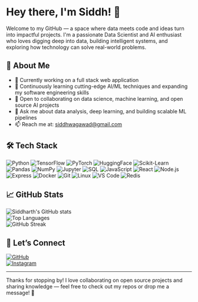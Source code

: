 # Hey there, I'm Siddh! 👋

Welcome to my GitHub — a space where data meets code and ideas turn into impactful projects. I'm a passionate Data Scientist and AI enthusiast who loves digging deep into data, building intelligent systems, and exploring how technology can solve real-world problems.

## 🚀 About Me
- 🔭 Currently working on a full stack web application
- 🌱 Continuously learning cutting-edge AI/ML techniques and expanding my software engineering skills
- 👯 Open to collaborating on data science, machine learning, and open source AI projects
- 💬 Ask me about data analysis, deep learning, and building scalable ML pipelines
- 📫 Reach me at: siddhwagawad@gmail.com
## 🛠️ Tech Stack

![Python](https://img.shields.io/badge/-Python-3776AB?style=flat&logo=python&logoColor=white) ![TensorFlow](https://img.shields.io/badge/-TensorFlow-FF6F00?style=flat&logo=tensorflow&logoColor=white) ![PyTorch](https://img.shields.io/badge/-PyTorch-EE4C2C?style=flat&logo=pytorch&logoColor=white) ![HuggingFace](https://img.shields.io/badge/-HuggingFace-FF6F00?style=flat&logo=huggingface&logoColor=white) ![Scikit-Learn](https://img.shields.io/badge/-Scikit--Learn-F7931E?style=flat&logo=scikit-learn&logoColor=white) ![Pandas](https://img.shields.io/badge/-Pandas-150458?style=flat&logo=pandas&logoColor=white) ![NumPy](https://img.shields.io/badge/-NumPy-013243?style=flat&logo=numpy&logoColor=white) ![Jupyter](https://img.shields.io/badge/-Jupyter-F37626?style=flat&logo=jupyter&logoColor=white) ![SQL](https://img.shields.io/badge/-SQL-4479A1?style=flat&logo=postgresql&logoColor=white) ![JavaScript](https://img.shields.io/badge/-JavaScript-F7DF1E?style=flat&logo=javascript&logoColor=black) ![React](https://img.shields.io/badge/-React-61DAFB?style=flat&logo=react&logoColor=black) ![Node.js](https://img.shields.io/badge/-Node.js-339933?style=flat&logo=node.js&logoColor=white) ![Express](https://img.shields.io/badge/-Express-000000?style=flat&logo=express&logoColor=white) ![Docker](https://img.shields.io/badge/-Docker-2496ED?style=flat&logo=docker&logoColor=white) ![Git](https://img.shields.io/badge/-Git-F05032?style=flat&logo=git&logoColor=white) ![Linux](https://img.shields.io/badge/-Linux-FCC624?style=flat&logo=linux&logoColor=black) ![VS Code](https://img.shields.io/badge/-VS%20Code-0078D7?style=flat&logo=visual-studio-code&logoColor=white) ![Redis](https://img.shields.io/badge/-Redis-DC382D?style=flat&logo=redis&logoColor=white)

## 📈 GitHub Stats

![Siddharth's GitHub stats](https://github-readme-stats.vercel.app/api?username=thesiddheshh&show_icons=true&theme=radical)  
![Top Languages](https://github-readme-stats.vercel.app/api/top-langs/?username=thesiddheshh&layout=compact&theme=radical)  
![GitHub Streak](https://github-readme-streak-stats.herokuapp.com/?user=thesiddheshh&theme=radical)  


## 🤝 Let’s Connect

[![GitHub](https://img.shields.io/badge/GitHub-181717?style=flat&logo=github&logoColor=white)](https://github.com/thesiddheshh)   
[![Instagram](https://img.shields.io/badge/Instagram-E4405F?style=flat&logo=instagram&logoColor=white)](https://instagram.com/thesiddheshh)  

---

Thanks for stopping by! I love collaborating on open source projects and sharing knowledge — feel free to check out my repos or drop me a message! 🚀
